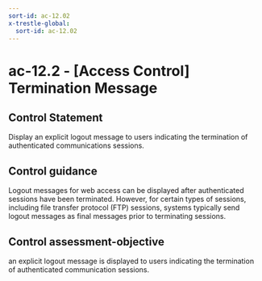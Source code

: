 ```yaml
---
sort-id: ac-12.02
x-trestle-global:
  sort-id: ac-12.02
---
```


# ac-12.2 - \[Access Control\] Termination Message

## Control Statement

Display an explicit logout message to users indicating the termination of authenticated communications sessions.

## Control guidance

Logout messages for web access can be displayed after authenticated sessions have been terminated. However, for certain types of sessions, including file transfer protocol (FTP) sessions, systems typically send logout messages as final messages prior to terminating sessions.

## Control assessment-objective

an explicit logout message is displayed to users indicating the termination of authenticated communication sessions.
